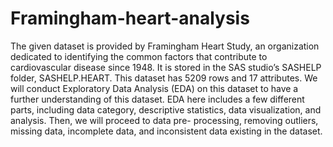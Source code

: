 # Framingham-heart-analysis
The given dataset is provided by Framingham Heart Study, an organization dedicated to
identifying the common factors that contribute to cardiovascular disease since 1948. It is stored
in the SAS studio’s SASHELP folder, SASHELP.HEART. This dataset has 5209 rows and 17
attributes. We will conduct Exploratory Data Analysis (EDA) on this dataset to have a further
understanding of this dataset. EDA here includes a few different parts, including data category,
descriptive statistics, data visualization, and analysis. Then, we will proceed to data pre-
processing, removing outliers, missing data, incomplete data, and inconsistent data existing in
the dataset.
